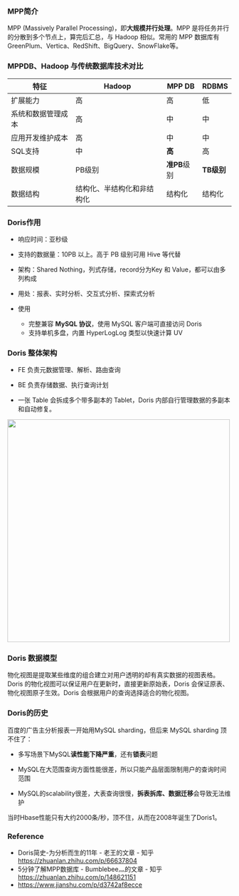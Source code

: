 ### MPP简介

MPP (Massively Parallel Processing)，即**大规模并行处理**。MPP 是将任务并行的分散到多个节点上，算完后汇总，与 Hadoop 相似。常用的 MPP 数据库有 GreenPlum、Vertica、RedShift、BigQuery、SnowFlake等。

### MPPDB、Hadoop 与传统数据库技术对比

| 特征               | Hadoop                     | MPP DB       | RDBMS      |
| ------------------ | -------------------------- | ------------ | ---------- |
| 扩展能力           | 高                         | 高           | 低         |
| 系统和数据管理成本 | 高                         | 中           | 中         |
| 应用开发维护成本   | 高                         | 中           | 中         |
| SQL支持            | 中                         | **高**       | 高         |
| 数据规模           | PB级别                     | **准PB**级别 | **TB级别** |
| 数据结构           | 结构化、半结构化和非结构化 | 结构化       | 结构化     |

### Doris作用

- 响应时间：亚秒级
- 支持的数据量：10PB 以上。高于 PB 级别可用 Hive 等代替
- 架构：Shared Nothing，列式存储，record分为Key 和 Value，都可以由多列构成

- 用处：报表、实时分析、交互式分析、探索式分析
- 使用
  - 完整兼容 **MySQL 协议**，使用 MySQL 客户端可直接访问 Doris
  - 支持单机多盘，内置 HyperLogLog 类型以快速计算 UV

### Doris 整体架构

- FE 负责元数据管理、解析、路由查询
- BE 负责存储数据、执行查询计划

- 一张 Table 会拆成多个带多副本的 Tablet，Doris 内部自行管理数据的多副本和自动修复。

<img  src="http://doris.incubator.apache.org/master/images/palo_architecture.jpg" width=500) >

### Doris 数据模型

物化视图是提取某些维度的组合建立对用户透明的却有真实数据的视图表格。Doris 的物化视图可以保证用户在更新时，直接更新原始表，Doris 会保证原表、物化视图原子生效。Doris 会根据用户的查询选择适合的物化视图。

### Doris的历史

百度的广告主分析报表一开始用MySQL sharding，但后来 MySQL sharding 顶不住了：

- 多写场景下MySQL**读性能下降严重**，还有**锁表**问题

- MySQL在大范围查询方面性能很差，所以只能产品层面限制用户的查询时间范围
- MySQL的scalability很差，大表查询很慢，**拆表拆库、数据迁移**会导致无法维护

当时Hbase性能只有大约2000条/秒，顶不住，从而在2008年诞生了Doris1。

### Reference

- Doris简史-为分析而生的11年 - 老王的文章 - 知乎 https://zhuanlan.zhihu.com/p/66637804
- 5分钟了解MPP数据库 - Bumblebee灬的文章 - 知乎 https://zhuanlan.zhihu.com/p/148621151
- https://www.jianshu.com/p/d3742af8ecce
  
